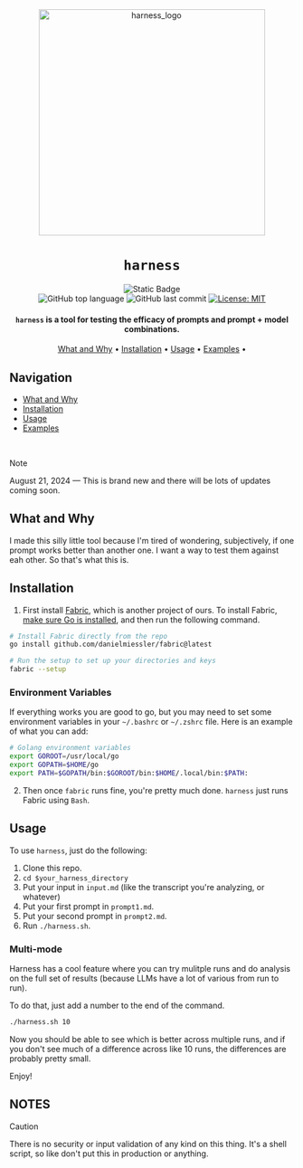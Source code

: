 <div align="center">

<img src="https://github.com/user-attachments/assets/f4eff8fa-116d-42bc-aa62-7fdcc6ba5c07" alt="harness_logo" width="400" height="400">

# `harness`

![Static Badge](https://img.shields.io/badge/mission-super_basic_prompt_evals)
<br />
![GitHub top language](https://img.shields.io/github/languages/top/danielmiessler/harness)
![GitHub last commit](https://img.shields.io/github/last-commit/danielmiessler/harness)
[![License: MIT](https://img.shields.io/badge/License-MIT-green.svg)](https://opensource.org/licenses/MIT)

<p class="align center">
<h4><code>harness</code> is a tool for testing the efficacy of prompts and prompt + model combinations.</h4>
</p>

[What and Why](#whatandwhy) •
[Installation](#Installation) •
[Usage](#Usage) •
[Examples](#examples) •

</div>

## Navigation

- [What and Why](#what-and-why)
- [Installation](#Installation)
- [Usage](#Usage)
- [Examples](#examples)

<br />

> [!NOTE] 
August 21, 2024 — This is brand new and there will be lots of updates coming soon.

## What and Why

I made this silly little tool because I'm tired of wondering, subjectively, if one prompt works better than another one. I want a way to test them against eah other. So that's what this is.

## Installation

1. First install [Fabric](https://github.com/danielmiessler/fabric), which is another project of ours. To install Fabric, [make sure Go is installed](https://go.dev/doc/install), and then run the following command.

```bash
# Install Fabric directly from the repo
go install github.com/danielmiessler/fabric@latest

# Run the setup to set up your directories and keys
fabric --setup
```

### Environment Variables

If everything works you are good to go, but you may need to set some environment variables in your `~/.bashrc` or `~/.zshrc` file. Here is an example of what you can add:

```bash
# Golang environment variables
export GOROOT=/usr/local/go
export GOPATH=$HOME/go
export PATH=$GOPATH/bin:$GOROOT/bin:$HOME/.local/bin:$PATH:
```
2. Then once `fabric` runs fine, you're pretty much done. `harness` just runs Fabric using `Bash`.

## Usage

To use `harness`, just do the following:

1. Clone this repo.
2. `cd $your_harness_directory`
3. Put your input in `input.md` (like the transcript you're analyzing, or whatever)
4. Put your first prompt in `prompt1.md`.
5. Put your second prompt in `prompt2.md`.
6. Run `./harness.sh`.

### Multi-mode

Harness has a cool feature where you can try mulitple runs and do analysis on the full set of results (because LLMs have a lot of various from run to run).

To do that, just add a number to the end of the command.

```bash
./harness.sh 10
```

Now you should be able to see which is better across multiple runs, and if you don't see much of a difference across like 10 runs, the differences are probably pretty small.

Enjoy!

## NOTES

> [!CAUTION] 
There is no security or input validation of any kind on this thing. It's a shell script, so like don't put this in production or anything.

